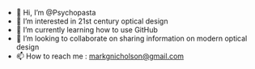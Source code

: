 - 👋 Hi, I’m @Psychopasta
- 👀 I’m interested in 21st century optical design
- 🌱 I’m currently learning how to use GitHub
- 💞️ I’m looking to collaborate on sharing information on modern optical design
- 📫 How to reach me : markgnicholson@gmail.com  

<!---
Psychopasta/Psychopasta is a ✨ special ✨ repository because its `README.md` (this file) appears on your GitHub profile.
You can click the Preview link to take a look at your changes.
--->
